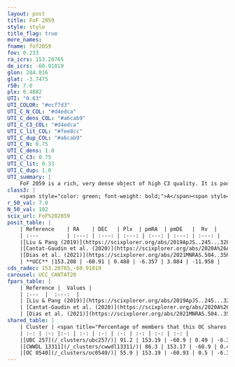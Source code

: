 ```yaml
---
layout: post
title: FoF 2059
style: style
title_flag: true
more_names: 
fname: fof2059
fov: 0.233
ra_icrs: 153.20765
de_icrs: -60.91019
glon: 284.816
glat: -3.7475
r50: 7.0
plx: 0.4882
UTI: "0.63"
UTI_COLOR: "#ecf7d3"
UTI_C_N_COL: "#d4edca"
UTI_C_dens_COL: "#a6cab9"
UTI_C_C3_COL: "#d4edca"
UTI_C_lit_COL: "#fee8cc"
UTI_C_dup_COL: "#a6cab9"
UTI_C_N: 0.75
UTI_C_dens: 1.0
UTI_C_C3: 0.75
UTI_C_lit: 0.33
UTI_C_dup: 1.0
UTI_summary: |
    FoF 2059 is a rich, very dense object of high C3 quality. It is poorly studied in the literature. This object shares a large percentage of members with 3 later reported entries.
class3: |
    <span style="color: green; font-weight: bold;">A</span><span style="color: #FFC300; font-weight: bold;">B</span>
r_50_val: 7.0
N_50_val: 102
scix_url: FoF%202059
posit_table: |
    | Reference    | RA    | DEC   | Plx  | pmRA  | pmDE   |  Rv  |
    | :---         | :---: | :---: | :---: | :---: | :---: | :---: |
    |[Liu & Pang (2019)](https://scixplorer.org/abs/2019ApJS..245...32L) | 153.175 | -60.889 | 0.459 | -6.302 | 3.08 | -- |
    |[Cantat-Gaudin et al. (2020)](https://scixplorer.org/abs/2020A%26A...640A...1C) | 153.233 | -60.885 | 0.472 | -6.337 | 3.073 | -- |
    |[Dias et al. (2021)](https://scixplorer.org/abs/2021MNRAS.504..356D) | 153.242 | -60.898 | 0.473 | -6.35 | 3.077 | -- |
    | **UCC** |153.208 | -60.91 | 0.488 | -6.357 | 3.084 | -11.958 | 
cds_radec: 153.20765,-60.91019
carousel: UCC_CANTAT20
fpars_table: |
    | Reference |  Values |
    | :---  |  :---:  |
    | [Liu & Pang (2019)](https://scixplorer.org/abs/2019ApJS..245...32L) | `Age=0.562, Z=0.5` |
    | [Cantat-Gaudin et al. (2020)](https://scixplorer.org/abs/2020A%26A...640A...1C) | `AVNN=0.3, DMNN=11.47, AgeNN=8.43` |
    | [Dias et al. (2021)](https://scixplorer.org/abs/2021MNRAS.504..356D) | `Av=0.59, Dist=1889, logage=8.261, [Fe/H]=0.095` |
shared_table: |
    | Cluster | <span title="Percentage of members that this OC shares with the ones listed">%</span>   | RA   | DEC   | Plx   | pmRA  | pmDE  | Rv | UTI |
    | :-: | :-: |:-: | :-: | :-: | :-: | :-: | :-: | :-: |
    |[UBC 257](/_clusters/ubc257/)| 91.2 | 153.19 | -60.9 | 0.49 | -6.35 | 3.08 | -11.9 |0.03 |
    |[CWWDL 13311](/_clusters/cwwdl13311/)| 86.3 | 153.17 | -60.9 | 0.49 | -6.36 | 3.11 | -11.97 |0.09 |
    |[OC 0540](/_clusters/oc0540/)| 55.9 | 153.19 | -60.93 | 0.5 | -6.34 | 3.09 | -11.9 |0.01 |
---
```

